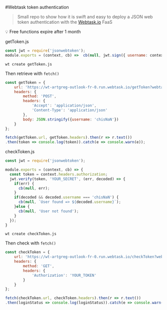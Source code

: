 #Webtask token authentication

>Small repo to show how it is swift and easy to deploy a JSON web token authentication with the [Webtask.io](https://webtask.io/) FaaS

:bulb: Free functions expire after 1 month

getToken.js

```js
const jwt = require('jsonwebtoken');
module.exports = (context, cb) =>  cb(null, jwt.sign({ username: context.data.username }, 'YOUR_SECRET', { expiresIn: '1h' }));
```

`wt create getToken.js`

Then retrieve with `fetch()`

```js
const getToken = {
    url: 'https://wt-artgreg-outlook-fr-0.run.webtask.io/getToken?webtask_no_cache=1',
    headers: {
        method: 'POST',
        headers: {
            'Accept': 'application/json',
            'Content-Type': 'application/json'
        },
        body: JSON.stringify({username: 'chisNaN'})
    }
};

fetch(getToken.url, getToken.headers).then(r => r.text())
.then(token => console.log(token)).catch(e => console.warn(e));
```

checkToken.js

```js
const jwt = require('jsonwebtoken');

module.exports = (context, cb) => {
  const token = context.headers.authorization;
  jwt.verify(token, 'YOUR_SECRET', (err, decoded) => {
    if(err) {
      cb(null, err);
    }
    if(decoded && decoded.username === 'chisNaN') {
      cb(null, `User found => ${decoded.username}`);
    }else {
      cb(null, 'User not found');
    }
  });
}
```

`wt create checkToken.js`

Then check with `fetch()`

```js
const checkToken = {
    url: 'https://wt-artgreg-outlook-fr-0.run.webtask.io/checkToken?webtask_no_cache=1',
    headers: {
        method: 'GET',
        headers: {
            'Authorization': 'YOUR_TOKEN'
        }
    }
};

fetch(checkToken.url, checkToken.headers).then(r => r.text())
.then(loginStatus => console.log(loginStatus)).catch(e => console.warn(e));
```
